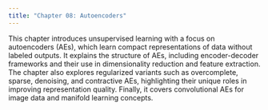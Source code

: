 ```yaml
---
title: "Chapter 08: Autoencoders"
---
```

This chapter introduces unsupervised learning with a focus on autoencoders (AEs), which learn compact representations of data without labeled outputs. It explains the structure of AEs, including encoder-decoder frameworks and their use in dimensionality reduction and feature extraction. The chapter also explores regularized variants such as overcomplete, sparse, denoising, and contractive AEs, highlighting their unique roles in improving representation quality. Finally, it covers convolutional AEs for image data and manifold learning concepts.